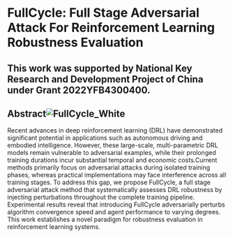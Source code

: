 # FullCycle: Full Stage Adversarial Attack For Reinforcement Learning Robustness Evaluation
## **This work was supported by National Key Research and Development Project of China under Grant 2022YFB4300400.**

## Abstract![FullCycle_White](https://github.com/user-attachments/assets/0672f3bf-d9b3-4e6b-81cf-1c64cd1f28b5)

Recent advances in deep reinforcement learning (DRL) have demonstrated significant potential in applications such as autonomous driving and embodied intelligence. However, these large-scale, multi-parametric DRL models remain vulnerable to adversarial examples, while their prolonged training durations incur substantial temporal and economic costs.Current methods primarily focus on adversarial attacks during isolated training phases, whereas practical implementations may face interference across all training stages. To address this gap, we propose FullCycle, a full stage adversarial attack method that systematically assesses DRL robustness by injecting perturbations throughout the complete training pipeline. Experimental results reveal that introducing FullCycle adversarially perturbs algorithm convergence speed and agent performance to varying degrees. This work establishes a novel paradigm for robustness evaluation in reinforcement learning systems.
